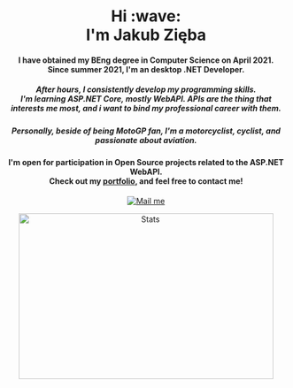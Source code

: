 <h1 align="center">Hi :wave: <br>I'm Jakub Zięba </h1>
<h4 align="center">I have obtained my BEng degree in Computer Science on April 2021. <br>Since summer 2021, I'm an desktop .NET Developer.</h4>
<h5 align="center">After hours, I consistently develop my programming skills. <br>I'm learning ASP.NET Core, mostly WebAPI. APIs are the thing that interests me most, and i want to bind my professional career with them.</h5>
<h5 align="center">Personally, beside of being MotoGP fan, I'm a motorcyclist, cyclist, and passionate about aviation.</h5>
<h4 align="center">I'm open for participation in Open Source projects related to the ASP.NET WebAPI. <br>Check out my <a href="https://yakzi.github.io/">portfolio</a>, and feel free to contact me!</h4>
<p align="center">
<a href="mailto:zieba.jakub.97@gmail.com"><img src="https://img.shields.io/badge/Gmail-D14836?style=for-the-badge&logo=gmail&logoColor=white" alt="Mail me"/></a>
<p align="center">
  <img width="460" height="300" src="https://github-readme-stats.vercel.app/api?username=yakzi&theme=blue-green" alt="Stats">
</p>
